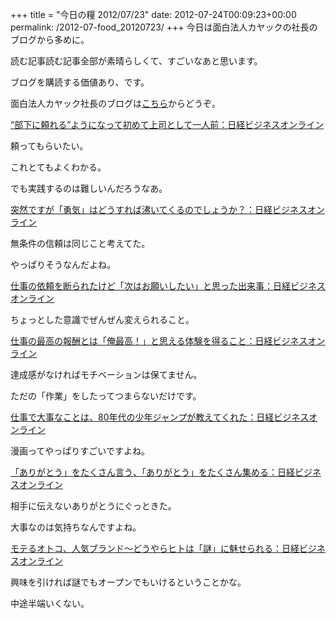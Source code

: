 +++
title = "今日の糧 2012/07/23"
date: 2012-07-24T00:09:23+00:00
permalink: /2012-07-food_20120723/
+++
今日は面白法人カヤックの社長のブログから多めに。
  
読む記事読む記事全部が素晴らしくて、すごいなあと思います。
  
ブログを購読する価値あり、です。
  
面白法人カヤック社長のブログは[こちら](http://business.nikkeibp.co.jp/article/opinion/20111227/225722/)からどうぞ。 <section> 

<div>
  <a href="http://business.nikkeibp.co.jp/article/opinion/20120111/226026/">“部下に頼れる”ようになって初めて上司として一人前：日経ビジネスオンライン</a>
</div>

頼ってもらいたい。
  
これとてもよくわかる。
  
でも実践するのは難しいんだろうなあ。 </section> <section> 

<div>
  <a href="http://business.nikkeibp.co.jp/article/opinion/20120605/232947/">突然ですが「勇気」はどうすれば沸いてくるのでしょうか？：日経ビジネスオンライン</a>
</div>

無条件の信頼は同じこと考えてた。
  
やっぱりそうなんだよね。 </section> <section> 

<div>
  <a href="http://business.nikkeibp.co.jp/article/opinion/20120517/232220/">仕事の依頼を断られたけど「次はお願いしたい」と思った出来事：日経ビジネスオンライン</a>
</div>

ちょっとした意識でぜんぜん変えられること。 </section> <section> 

<div>
  <a href="http://business.nikkeibp.co.jp/article/opinion/20120406/230710/">仕事の最高の報酬とは「俺最高！」と思える体験を得ること：日経ビジネスオンライン</a>
</div>

達成感がなければモチベーションは保てません。
  
ただの「作業」をしたってつまらないだけです。 </section> <section> 

<div>
  <a href="http://business.nikkeibp.co.jp/article/opinion/20120312/229709/">仕事で大事なことは、80年代の少年ジャンプが教えてくれた：日経ビジネスオンライン</a>
</div>

漫画ってやっぱりすごいですよね。 </section> <section> 

<div>
  <a href="http://business.nikkeibp.co.jp/article/opinion/20120312/229704/">「ありがとう」をたくさん言う、「ありがとう」をたくさん集める：日経ビジネスオンライン</a>
</div>

相手に伝えないありがとうにぐっときた。
  
大事なのは気持ちなんですよね。 </section> <section> 

<div>
  <a href="http://business.nikkeibp.co.jp/article/opinion/20120208/226976/">モテるオトコ、人気ブランド～どうやらヒトは「謎」に魅せられる：日経ビジネスオンライン</a>
</div>

興味を引ければ謎でもオープンでもいけるということかな。
  
中途半端いくない。 </section>